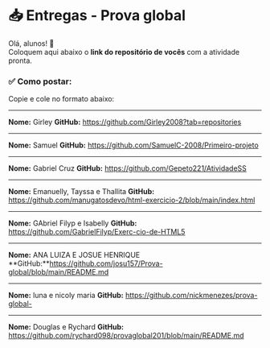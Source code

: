 # 📥 Entregas - Prova global

Olá, alunos! 👋  
Coloquem aqui abaixo o **link do repositório de vocês** com a atividade pronta.

### ✅ Como postar:

Copie e cole no formato abaixo:

---

**Nome:** Girley
**GitHub:** https://github.com/Girley2008?tab=repositories

---

**Nome:** Samuel
**GitHub:** https://github.com/SamuelC-2008/Primeiro-projeto

---

**Nome:** Gabriel Cruz
**GitHub:** https://github.com/Gepeto221/AtividadeSS

---

**Nome:** Emanuelly, Tayssa e Thallita
**GitHub:** https://github.com/manugatosdevo/html-exercicio-2/blob/main/index.html

---

**Nome:** GAbriel Filyp e Isabelly
**GitHub:** https://github.com/GabrielFilyp/Exerc-cio-de-HTML5

---

**Nome:** ANA LUIZA E JOSUE HENRIQUE 
**GitHub:**https://github.com/josu157/Prova-global/blob/main/README.md

---

**Nome:** luna e nicoly maria
**GitHub:** https://github.com/nickmenezes/prova-global-

---

**Nome:** Douglas e Rychard
**GitHub:** https://github.com/rychard098/provaglobal201/blob/main/README.md

